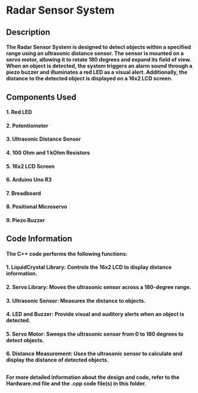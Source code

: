# Radar Sensor System

## Description
#### The Radar Sensor System is designed to detect objects within a specified range using an ultrasonic distance sensor. The sensor is mounted on a servo motor, allowing it to rotate 180 degrees and expand its field of view. When an object is detected, the system triggers an alarm sound through a piezo buzzer and illuminates a red LED as a visual alert. Additionally, the distance to the detected object is displayed on a 16x2 LCD screen.

## Components Used
#### 1. Red LED
#### 2. Potentiometer
#### 3. Ultrasonic Distance Sensor
#### 4. 100 Ohm and 1 kOhm Resistors
#### 5. 16x2 LCD Screen
#### 6. Arduino Uno R3
#### 7. Breadboard
#### 8. Positional Microservo
#### 9. Piezo Buzzer

## Code Information
#### The C++ code performs the following functions:

#### 1. LiquidCrystal Library: Controls the 16x2 LCD to display distance information.
#### 2. Servo Library: Moves the ultrasonic sensor across a 180-degree range.
#### 3. Ultrasonic Sensor: Measures the distance to objects.
#### 4. LED and Buzzer: Provide visual and auditory alerts when an object is detected.
#### 5. Servo Motor: Sweeps the ultrasonic sensor from 0 to 180 degrees to detect objects.
#### 6. Distance Measurement: Uses the ultrasonic sensor to calculate and display the distance of detected objects.
##
#### For more detailed information about the design and code, refer to the Hardware.md file and the .cpp code file(s) in this folder.
